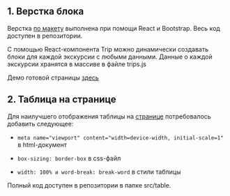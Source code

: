## 1. Верстка блока ##

Верстка [по макету](https://www.figma.com/file/JyFQcxiynMH1i5ViWz4qi0/Layout-test-task) выполнена при помощи React и Bootstrap. Весь код доступен в репозитории.

С помощью React-компонента Trip можно динамически создавать блоки для каждой экскурсии с любыми данными. Данные о каждой экскурсии хранятся в массиве в файле trips.js

Демо готовой страницы [здесь](https://g-elena-web.github.io/nevatrip/)

## 2. Таблица на странице ##

Для наилучшего отображения таблицы на [странице](https://codepen.io/kizoso/pen/VwpeeRY) потребовалось добавить следующее:

- `meta name="viewport" content="width=device-width, initial-scale=1"` в html-документ

- `box-sizing: border-box` в css-файл

- `width: 100% и word-break: break-word` в стили таблицы

Полный код доступен в репозитории в папке src/table.
